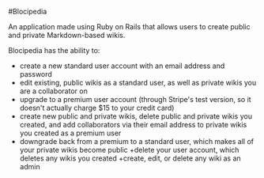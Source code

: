 #Blocipedia

An application made using Ruby on Rails that allows users to create public and private Markdown-based wikis.

Blocipedia has the ability to: 
+ create a new standard user account with an email address and password
+ edit existing, public wikis as a standard user, as well as private wikis you are a collaborator on
+ upgrade to a premium user account (through Stripe's test version, so it doesn't actually charge $15 to your credit card)
+ create new public and private wikis, delete public and private wikis you created, and add collaborators via their email address to private wikis you created as a premium user
+ downgrade back from a premium to a standard user, which makes all of your private wikis become public
+delete your user account, which deletes any wikis you created
+create, edit, or delete any wiki as an admin

